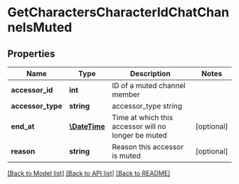 # GetCharactersCharacterIdChatChannelsMuted

## Properties
Name | Type | Description | Notes
------------ | ------------- | ------------- | -------------
**accessor_id** | **int** | ID of a muted channel member | 
**accessor_type** | **string** | accessor_type string | 
**end_at** | [**\DateTime**](\DateTime.md) | Time at which this accessor will no longer be muted | [optional] 
**reason** | **string** | Reason this accessor is muted | [optional] 

[[Back to Model list]](../README.md#documentation-for-models) [[Back to API list]](../README.md#documentation-for-api-endpoints) [[Back to README]](../README.md)


